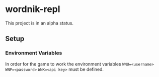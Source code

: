 # wordnik-repl

This project is in an alpha status.

## Setup

### Environment Variables

In order for the game to work the environment variables `WNU=<username>` `WNP=<password>` `WNK=<api key>` must be defined.

